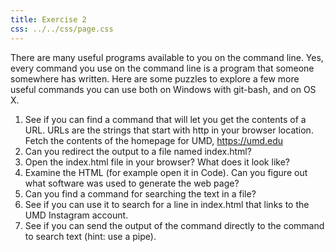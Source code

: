 ```yaml
---
title: Exercise 2
css: ../../css/page.css
---
```


There are many useful programs available to you on the command line. Yes, every command you use on the command line is a program that someone somewhere has written. Here are some puzzles to explore a few more useful commands you can use both on Windows with git-bash, and on OS X.

1. See if you can find a command that will let you get the contents of a URL. URLs are the strings that start with http in your browser location. Fetch the contents of the homepage for UMD, https://umd.edu
2. Can you redirect the output to a file named index.html?
3. Open the index.html file in your browser? What does it look like?
4. Examine the HTML (for example open it in Code). Can you figure out what software was used to generate the web page?
5. Can you find a command for searching the text in a file?
6. See if you can use it to search for a line in index.html that links to the UMD Instagram account.
7. See if you can send the output of the command directly to the command to search text (hint: use a pipe).


